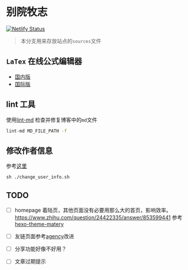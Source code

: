 # 别院牧志

[![Netlify Status](https://api.netlify.com/api/v1/badges/88e1a8bd-d248-4658-8373-0ff1b81442c1/deploy-status)](https://app.netlify.com/sites/santu/deploys)

> 本分支用来存放站点的`sources`文件

## `LaTex` 在线公式编辑器

- [国内版](http://latex.91maths.com/)
- [国际版](http://latex.codecogs.com/eqneditor/editor.php)

## lint 工具

使用[lint-md](https://github.com/hustcc/lint-md) 检查并修复博客中的`md`文件
```bash
lint-md MD_FILE_PATH -f
```

## 修改作者信息
参考[这里](https://stackoverflow.com/questions/750172/how-to-change-the-author-and-committer-name-and-e-mail-of-multiple-commits-in-gi)     
```shell
sh ./change_user_info.sh
```

## TODO
 - [ ] homepage 着陆页，其他页面没有必要用那么大的首页，影响效率。
    https://www.zhihu.com/question/24422335/answer/853599441
    参考[hexo-theme-matery](http://ghang.top/)
 - [ ] 友链页面参考[agency](https://startbootstrap.com/themes/agency/)改进
 - [ ] 分享功能好像不好用？
 - [ ] 文章过期提示
 